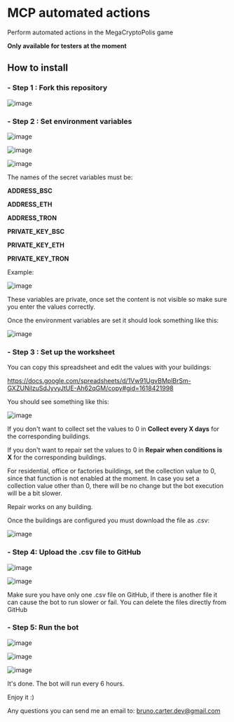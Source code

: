 # MCP automated actions
Perform automated actions in the MegaCryptoPolis game

**Only available for testers at the moment**

## How to install

### - Step 1 : Fork this repository

![image](https://github.com/brunodev12/MCP_automated_actions/assets/112636008/4f271e82-304e-4f5c-89de-fffb10b39ffd)

### - Step 2 : Set environment variables

![image](https://github.com/brunodev12/MCP_automated_actions/assets/112636008/8f19291c-3176-4533-83c0-caa732bef8a6)


![image](https://github.com/brunodev12/MCP_automated_actions/assets/112636008/51bcaea9-7924-4c3e-9666-58b182f9ba5c)


![image](https://github.com/brunodev12/MCP_automated_actions/assets/112636008/960ce0ab-4412-4412-ae49-b4dce5c0657d)

The names of the secret variables must be:

**ADDRESS_BSC**

**ADDRESS_ETH**

**ADDRESS_TRON**

**PRIVATE_KEY_BSC**

**PRIVATE_KEY_ETH**

**PRIVATE_KEY_TRON**

Example:

![image](https://github.com/brunodev12/MCP_automated_actions/assets/112636008/1b7a08e4-c834-42ca-971d-aa6d4bb9c8af)

These variables are private, once set the content is not visible so make sure you enter the values correctly.

Once the environment variables are set it should look something like this:

![image](https://github.com/brunodev12/MCP_automated_actions/assets/112636008/0b280652-b534-4e34-b7ab-0486adbd5795)

### - Step 3 : Set up the worksheet

You can copy this spreadsheet and edit the values with your buildings:

https://docs.google.com/spreadsheets/d/1Vw91UgvBMplBrSm-GXZUNilzuSdJyvyJtUE-Ah62qGM/copy#gid=1618421998

You should see something like this:

![image](https://github.com/brunodev12/MCP_automated_actions/assets/112636008/4e808ba1-183f-4b4a-bb60-c5fc2d016570)

If you don't want to collect set the values to 0 in **Collect every X days** for the corresponding buildings.

If you don't want to repair set the values to 0 in **Repair when conditions is X** for the corresponding buildings.

For residential, office or factories buildings, set the collection value to 0, since that function is not enabled at the moment.
In case you set a collection value other than 0, there will be no change but the bot execution will be a bit slower.

Repair works on any building.

Once the buildings are configured you must download the file as .csv:

![image](https://github.com/brunodev12/MCP_automated_actions/assets/112636008/d8a761bc-a75e-4e04-90d4-318d8c758c15)

### - Step 4: Upload the .csv file to GitHub

![image](https://github.com/brunodev12/MCP_automated_actions/assets/112636008/81cf8db5-90da-4e48-8748-88170b96d2cf)

![image](https://github.com/brunodev12/MCP_automated_actions/assets/112636008/ea7b16dc-4e6f-4837-a2f4-a749d7902ab7)

Make sure you have only one .csv file on GitHub, if there is another file it can cause the bot to run slower or fail. You can delete the files directly from GitHub

### - Step 5: Run the bot

![image](https://github.com/brunodev12/MCP_automated_actions/assets/112636008/09b19959-c52b-452f-82b6-18890cc4b485)

![image](https://github.com/brunodev12/MCP_automated_actions/assets/112636008/d1b0ddd9-03d4-4160-9999-7d4633651297)

![image](https://github.com/brunodev12/MCP_automated_actions/assets/112636008/afa006a2-1984-491a-81fd-06a813e5dc04)

It's done. The bot will run every 6 hours.

Enjoy it :)

Any questions you can send me an email to: bruno.carter.dev@gmail.com




